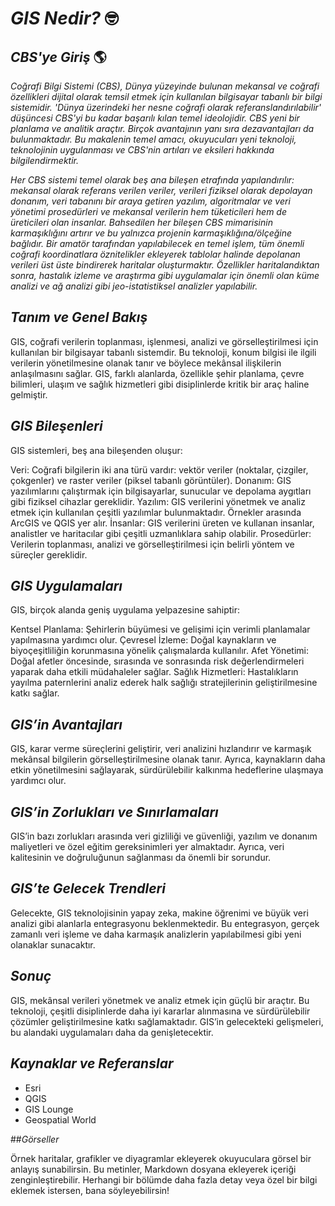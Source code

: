 # *GIS Nedir?* 🤓

## *CBS'ye Giriş* 🌎

*Coğrafi Bilgi Sistemi (CBS), Dünya yüzeyinde bulunan mekansal ve coğrafi özellikleri dijital olarak temsil etmek için kullanılan bilgisayar tabanlı bir bilgi sistemidir.
'Dünya üzerindeki her nesne coğrafi olarak referanslandırılabilir' düşüncesi CBS'yi bu kadar başarılı kılan temel ideolojidir. CBS yeni bir planlama ve analitik araçtır. Birçok avantajının yanı sıra dezavantajları da bulunmaktadır. Bu makalenin temel amacı, okuyucuları yeni teknoloji, teknolojinin uygulanması ve CBS'nin artıları ve eksileri hakkında bilgilendirmektir.*

*Her CBS sistemi temel olarak beş ana bileşen etrafında yapılandırılır: mekansal olarak referans verilen veriler, verileri fiziksel olarak depolayan donanım, veri tabanını bir araya getiren yazılım, algoritmalar ve veri yönetimi prosedürleri ve mekansal verilerin hem tüketicileri hem de üreticileri olan insanlar. Bahsedilen her bileşen CBS mimarisinin karmaşıklığını artırır ve bu yalnızca projenin karmaşıklığına/ölçeğine bağlıdır. Bir amatör tarafından yapılabilecek en temel işlem, tüm önemli coğrafi koordinatlara öznitelikler ekleyerek tablolar halinde depolanan verileri üst üste bindirerek haritalar oluşturmaktır. Özellikler haritalandıktan sonra, hastalık izleme ve araştırma gibi uygulamalar için önemli olan küme analizi ve ağ analizi gibi jeo-istatistiksel analizler yapılabilir.*

## _Tanım ve Genel Bakış_
GIS, coğrafi verilerin toplanması, işlenmesi, analizi ve görselleştirilmesi için kullanılan bir bilgisayar tabanlı sistemdir. Bu teknoloji, konum bilgisi ile ilgili verilerin yönetilmesine olanak tanır ve böylece mekânsal ilişkilerin anlaşılmasını sağlar. GIS, farklı alanlarda, özellikle şehir planlama, çevre bilimleri, ulaşım ve sağlık hizmetleri gibi disiplinlerde kritik bir araç haline gelmiştir.

## _GIS Bileşenleri_

GIS sistemleri, beş ana bileşenden oluşur:

Veri: Coğrafi bilgilerin iki ana türü vardır: vektör veriler (noktalar, çizgiler, çokgenler) ve raster veriler (piksel tabanlı görüntüler).
Donanım: GIS yazılımlarını çalıştırmak için bilgisayarlar, sunucular ve depolama aygıtları gibi fiziksel cihazlar gereklidir.
Yazılım: GIS verilerini yönetmek ve analiz etmek için kullanılan çeşitli yazılımlar bulunmaktadır. Örnekler arasında ArcGIS ve QGIS yer alır.
İnsanlar: GIS verilerini üreten ve kullanan insanlar, analistler ve haritacılar gibi çeşitli uzmanlıklara sahip olabilir.
Prosedürler: Verilerin toplanması, analizi ve görselleştirilmesi için belirli yöntem ve süreçler gereklidir.

## _GIS Uygulamaları_

GIS, birçok alanda geniş uygulama yelpazesine sahiptir:

Kentsel Planlama: Şehirlerin büyümesi ve gelişimi için verimli planlamalar yapılmasına yardımcı olur.
Çevresel İzleme: Doğal kaynakların ve biyoçeşitliliğin korunmasına yönelik çalışmalarda kullanılır.
Afet Yönetimi: Doğal afetler öncesinde, sırasında ve sonrasında risk değerlendirmeleri yaparak daha etkili müdahaleler sağlar.
Sağlık Hizmetleri: Hastalıkların yayılma paternlerini analiz ederek halk sağlığı stratejilerinin geliştirilmesine katkı sağlar.

## _GIS’in Avantajları_

GIS, karar verme süreçlerini geliştirir, veri analizini hızlandırır ve karmaşık mekânsal bilgilerin görselleştirilmesine olanak tanır. Ayrıca, kaynakların daha etkin yönetilmesini sağlayarak, sürdürülebilir kalkınma hedeflerine ulaşmaya yardımcı olur.

## _GIS’in Zorlukları ve Sınırlamaları_

GIS’in bazı zorlukları arasında veri gizliliği ve güvenliği, yazılım ve donanım maliyetleri ve özel eğitim gereksinimleri yer almaktadır. Ayrıca, veri kalitesinin ve doğruluğunun sağlanması da önemli bir sorundur.

## _GIS’te Gelecek Trendleri_

Gelecekte, GIS teknolojisinin yapay zeka, makine öğrenimi ve büyük veri analizi gibi alanlarla entegrasyonu beklenmektedir. Bu entegrasyon, gerçek zamanlı veri işleme ve daha karmaşık analizlerin yapılabilmesi gibi yeni olanaklar sunacaktır.

## _Sonuç_

GIS, mekânsal verileri yönetmek ve analiz etmek için güçlü bir araçtır. Bu teknoloji, çeşitli disiplinlerde daha iyi kararlar alınmasına ve sürdürülebilir çözümler geliştirilmesine katkı sağlamaktadır. GIS’in gelecekteki gelişmeleri, bu alandaki uygulamaları daha da genişletecektir.

## _Kaynaklar ve Referanslar_
- Esri
- QGIS
- GIS Lounge
- Geospatial World

##_Görseller_

Örnek haritalar, grafikler ve diyagramlar ekleyerek okuyuculara görsel bir anlayış sunabilirsin.
Bu metinler, Markdown dosyana ekleyerek içeriği zenginleştirebilir. Herhangi bir bölümde daha fazla detay veya özel bir bilgi eklemek istersen, bana söyleyebilirsin!
